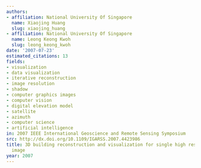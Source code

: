 ```yaml
---
authors:
- affiliation: National University Of Singapore
  name: Xiaojing Huang
  slug: xiaojing_huang
- affiliation: National University Of Singapore
  name: Leong Keong Kwoh
  slug: leong_keong_kwoh
date: '2007-07-23'
estimated_citations: 13
fields:
- visualization
- data visualization
- iterative reconstruction
- image resolution
- shadow
- computer graphics images
- computer vision
- digital elevation model
- satellite
- azimuth
- computer science
- artificial intelligence
in: 2007 IEEE International Geoscience and Remote Sensing Symposium
src: http://dx.doi.org/10.1109/IGARSS.2007.4423986
title: 3D building reconstruction and visualization for single high resolution satellite
  image
year: 2007
---
```

